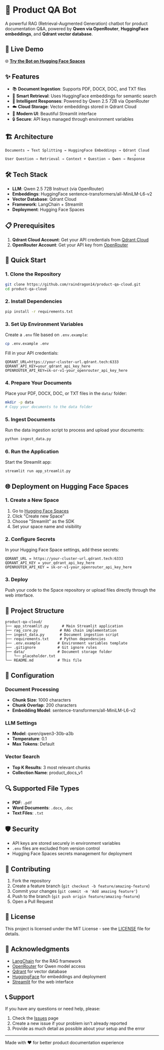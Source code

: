 # 🤖 Product QA Bot

A powerful RAG (Retrieval-Augmented Generation) chatbot for product documentation Q&A, powered by **Qwen via OpenRouter**, **HuggingFace embeddings**, and **Qdrant vector database**.

## 🚀 Live Demo

🌐 **[Try the Bot on Hugging Face Spaces](https://huggingface.co/spaces/your-username/product-qa-bot)**

## ✨ Features

- 📚 **Document Ingestion**: Supports PDF, DOCX, DOC, and TXT files
- 🧠 **Smart Retrieval**: Uses HuggingFace embeddings for semantic search
- 💬 **Intelligent Responses**: Powered by Qwen 2.5 72B via OpenRouter
- ☁️ **Cloud Storage**: Vector embeddings stored in Qdrant Cloud
- 🎨 **Modern UI**: Beautiful Streamlit interface
- 🔒 **Secure**: API keys managed through environment variables

## 🏗️ Architecture

```
Documents → Text Splitting → HuggingFace Embeddings → Qdrant Cloud
                                                           ↓
User Question → Retrieval → Context + Question → Qwen → Response
```

## 🛠️ Tech Stack

- **LLM**: Qwen 2.5 72B Instruct (via OpenRouter)
- **Embeddings**: HuggingFace sentence-transformers/all-MiniLM-L6-v2
- **Vector Database**: Qdrant Cloud
- **Framework**: LangChain + Streamlit
- **Deployment**: Hugging Face Spaces

## 📋 Prerequisites

1. **Qdrant Cloud Account**: Get your API credentials from [Qdrant Cloud](https://cloud.qdrant.tech/)
2. **OpenRouter Account**: Get your API key from [OpenRouter](https://openrouter.ai/keys)

## 🚀 Quick Start

### 1. Clone the Repository

```bash
git clone https://github.com/raindragon14/product-qa-cloud.git
cd product-qa-cloud
```

### 2. Install Dependencies

```bash
pip install -r requirements.txt
```

### 3. Set Up Environment Variables

Create a `.env` file based on `.env.example`:

```bash
cp .env.example .env
```

Fill in your API credentials:

```env
QDRANT_URL=https://your-cluster-url.qdrant.tech:6333
QDRANT_API_KEY=your_qdrant_api_key_here
OPENROUTER_API_KEY=sk-or-v1-your_openrouter_api_key_here
```

### 4. Prepare Your Documents

Place your PDF, DOCX, DOC, or TXT files in the `data/` folder:

```bash
mkdir -p data
# Copy your documents to the data folder
```

### 5. Ingest Documents

Run the data ingestion script to process and upload your documents:

```bash
python ingest_data.py
```

### 6. Run the Application

Start the Streamlit app:

```bash
streamlit run app_streamlit.py
```

## 🌐 Deployment on Hugging Face Spaces

### 1. Create a New Space

1. Go to [Hugging Face Spaces](https://huggingface.co/spaces)
2. Click "Create new Space"
3. Choose "Streamlit" as the SDK
4. Set your space name and visibility

### 2. Configure Secrets

In your Hugging Face Space settings, add these secrets:

```
QDRANT_URL = https://your-cluster-url.qdrant.tech:6333
QDRANT_API_KEY = your_qdrant_api_key_here
OPENROUTER_API_KEY = sk-or-v1-your_openrouter_api_key_here
```

### 3. Deploy

Push your code to the Space repository or upload files directly through the web interface.

## 📁 Project Structure

```
product-qa-cloud/
├── app_streamlit.py      # Main Streamlit application
├── rag_core.py          # RAG chain implementation
├── ingest_data.py       # Document ingestion script
├── requirements.txt     # Python dependencies
├── .env.example        # Environment variables template
├── .gitignore          # Git ignore rules
├── data/               # Document storage folder
│   └── placeholder.txt
└── README.md           # This file
```

## 🔧 Configuration

### Document Processing

- **Chunk Size**: 1000 characters
- **Chunk Overlap**: 200 characters
- **Embedding Model**: sentence-transformers/all-MiniLM-L6-v2

### LLM Settings

- **Model**: qwen/qwen3-30b-a3b
- **Temperature**: 0.1
- **Max Tokens**: Default

### Vector Search

- **Top K Results**: 3 most relevant chunks
- **Collection Name**: product_docs_v1

## 🔍 Supported File Types

- **PDF**: `.pdf`
- **Word Documents**: `.docx`, `.doc`
- **Text Files**: `.txt`

## 🛡️ Security

- API keys are stored securely in environment variables
- `.env` files are excluded from version control
- Hugging Face Spaces secrets management for deployment

## 🤝 Contributing

1. Fork the repository
2. Create a feature branch (`git checkout -b feature/amazing-feature`)
3. Commit your changes (`git commit -m 'Add amazing feature'`)
4. Push to the branch (`git push origin feature/amazing-feature`)
5. Open a Pull Request

## 📝 License

This project is licensed under the MIT License - see the [LICENSE](LICENSE) file for details.

## 🙏 Acknowledgments

- [LangChain](https://langchain.com/) for the RAG framework
- [OpenRouter](https://openrouter.ai/) for Qwen model access
- [Qdrant](https://qdrant.tech/) for vector database
- [HuggingFace](https://huggingface.co/) for embeddings and deployment
- [Streamlit](https://streamlit.io/) for the web interface

## 📞 Support

If you have any questions or need help, please:

1. Check the [Issues](https://github.com/raindragon14/product-qa-cloud/issues) page
2. Create a new issue if your problem isn't already reported
3. Provide as much detail as possible about your setup and the error

---

Made with ❤️ for better product documentation experience